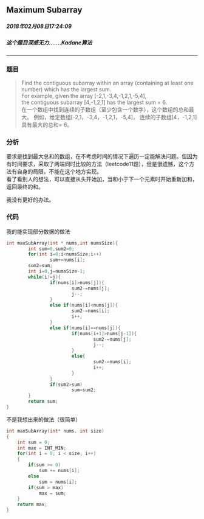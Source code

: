 ## Maximum Subarray
##### 2018年02月08日17:24:09
##### 这个题目深感无力.......Kadane算法
***
### 题目
>Find the contiguous subarray within an array (containing at least one number) which has the largest sum.  
For example, given the array [-2,1,-3,4,-1,2,1,-5,4],  
the contiguous subarray [4,-1,2,1] has the largest sum = 6.  
在一个数组中找到连续的子数组（至少包含一个数字），这个数组的总和最大。 例如，给定数组[-2,1，-3,4，-1,2,1，-5,4]， 连续的子数组[4，-1,2,1]具有最大的总和= 6。
 
### 分析
要求是找到最大总和的数组，在不考虑时间的情况下遍历一定能解决问题。但因为有时间要求，采取了两端同时比较的方法（leetcode11题），但是很遗憾，这个方法有自身的局限，不能在这个地方实现。  
看了看别人的想法，可以直接从头开始加，当和小于下一个元素时开始重新加和，返回最终的和。
  
我没有更好的办法。
### 代码
我的能实现部分数据的做法
```c
int maxSubArray(int * nums,int numsSize){
        int sum=0,sum2=0;
        for(int i=0;i<numsSize;i++)
                sum+=nums[i];
        sum2=sum;
        int i=0,j=numsSize-1;
        while(i!=j){
                if(nums[i]>nums[j]){
                        sum2-=nums[j];
                        j--;
                }
                else if(nums[i]<nums[j]){
                        sum2-=nums[i];
                        i++;
                }
                else if(nums[i]==nums[j]){
                        if(nums[i+1]>nums[j-1]){
                                sum2-=nums[j];
                                j--;
                        }
                        else{
                                sum2-=nums[i];
                                i++;
                        }
                }
                if(sum2>sum)
                        sum=sum2;
        }
        return sum;
}
```
不是我想出来的做法（很简单）
```c
int maxSubArray(int* nums, int size)
{
    int sum = 0;
    int max = INT_MIN;
    for(int i = 0; i < size; i++)
    {
        if(sum >= 0)
            sum += nums[i];
        else
            sum = nums[i];
        if(sum > max)
            max = sum;
    }
    return max;
}
```
